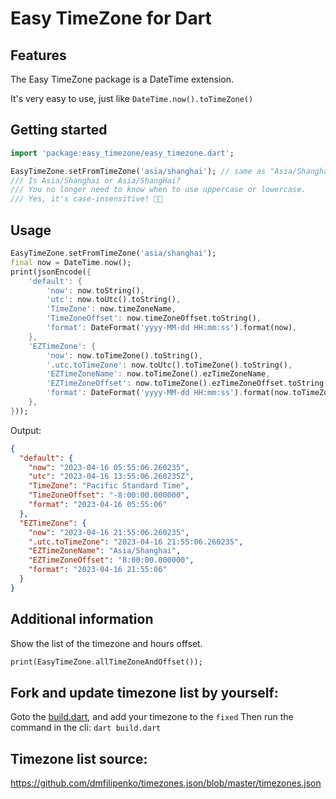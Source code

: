 # Easy TimeZone for Dart

## Features

The Easy TimeZone package is a DateTime extension.

It's very easy to use, just like `DateTime.now().toTimeZone()`

## Getting started

```dart
import 'package:easy_timezone/easy_timezone.dart';

EasyTimeZone.setFromTimeZone('asia/shanghai'); // same as "Asia/Shanghai"
/// Is Asia/Shanghai or Asia/ShangHai?
/// You no longer need to know when to use uppercase or lowercase.
/// Yes, it's case-insensitive! 🎉🎉

```

## Usage

```dart
EasyTimeZone.setFromTimeZone('asia/shanghai');
final now = DateTime.now();
print(jsonEncode({
    'default': {
        'now': now.toString(),
        'utc': now.toUtc().toString(),
        'TimeZone': now.timeZoneName,
        'TimeZoneOffset': now.timeZoneOffset.toString(),
        'format': DateFormat('yyyy-MM-dd HH:mm:ss').format(now),
    },
    'EZTimeZone': {
        'now': now.toTimeZone().toString(),
        '.utc.toTimeZone': now.toUtc().toTimeZone().toString(),
        'EZTimeZoneName': now.toTimeZone().ezTimeZoneName,
        'EZTimeZoneOffset': now.toTimeZone().ezTimeZoneOffset.toString(),
        'format': DateFormat('yyyy-MM-dd HH:mm:ss').format(now.toTimeZone()),
    },
}));

```
Output: 
```json
{
  "default": {
    "now": "2023-04-16 05:55:06.260235",
    "utc": "2023-04-16 13:55:06.260235Z",
    "TimeZone": "Pacific Standard Time",
    "TimeZoneOffset": "-8:00:00.000000",
    "format": "2023-04-16 05:55:06"
  },
  "EZTimeZone": {
    "now": "2023-04-16 21:55:06.260235",
    ".utc.toTimeZone": "2023-04-16 21:55:06.260235",
    "EZTimeZoneName": "Asia/Shanghai",
    "EZTimeZoneOffset": "8:00:00.000000",
    "format": "2023-04-16 21:55:06"
  }
}
```

## Additional information
Show the list of the timezone and hours offset.
```dart
print(EasyTimeZone.allTimeZoneAndOffset());
```

## Fork and update timezone list by yourself:
Goto the [build.dart](./build.dart), and add your timezone to the `fixed`
Then run the command in the cli: `dart build.dart`

## Timezone list source:
https://github.com/dmfilipenko/timezones.json/blob/master/timezones.json